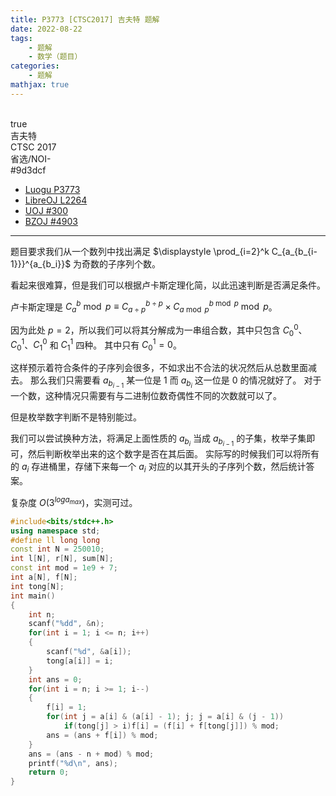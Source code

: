 ```yaml
---
title: P3773 [CTSC2017] 吉夫特 题解
date: 2022-08-22
tags:
	- 题解
	- 数学（题目）
categories:
	- 题解
mathjax: true
---
```

<br>
<!-- more -->
<div id="problem-card-vis">true</div>
<div id="problem-info-name">吉夫特</div>
<div id="problem-info-from">CTSC 2017</div>
<div id="problem-info-difficulty">省选/NOI-</div>
<div id="problem-info-color">#9d3dcf</div>
<div id="problem-info-submit"><ul><li><a href="https://www.luogu.com.cn/problem/P3773">Luogu P3773</a></li><li><a href="https://loj.ac/p/2264">LibreOJ L2264</a></li><li><a href="https://uoj.ac/problem/300">UOJ #300</a></li><li><a href="https://darkbzoj.cc/problem/4903">BZOJ #4903</a></li></ul></div>

----

题目要求我们从一个数列中找出满足 $\displaystyle \prod_{i=2}^k C_{a_{b_{i-1}}}^{a_{b_i}}$ 为奇数的子序列个数。

看起来很难算，但是我们可以根据卢卡斯定理化简，以此迅速判断是否满足条件。

卢卡斯定理是 $C_a^b \bmod{p} \equiv C_{a \div p}^{b \div p} \times C_{a \bmod{p}}^{b \bmod{p}} \bmod{p}$。

因为此处 $p=2$，所以我们可以将其分解成为一串组合数，其中只包含 $C_0^0$、$C_0^1$、$C_1^0$ 和 $C_1^1$ 四种。
其中只有 $C_0^1 = 0$。

这样预示着符合条件的子序列会很多，不如求出不合法的状况然后从总数里面减去。
那么我们只需要看 $a_{b_{i-1}}$ 某一位是 $1$ 而 $a_{b_i}$ 这一位是 $0$ 的情况就好了。
对于一个数，这种情况只需要有与二进制位数奇偶性不同的次数就可以了。

但是枚举数字判断不是特别能过。

我们可以尝试换种方法，将满足上面性质的 $a_{b_i}$ 当成 $a_{b_{i-1}}$ 的子集，枚举子集即可，然后判断枚举出来的这个数字是否在其后面。
实际写的时候我们可以将所有的 $a_i$ 存进桶里，存储下来每一个 $a_i$ 对应的以其开头的子序列个数，然后统计答案。

复杂度 $O(3^{log a_{max}})$，实测可过。

``` cpp
#include<bits/stdc++.h>
using namespace std;
#define ll long long
const int N = 250010;
int l[N], r[N], sum[N];
const int mod = 1e9 + 7;
int a[N], f[N];
int tong[N];
int main()
{
	int n;
	scanf("%dd", &n);
	for(int i = 1; i <= n; i++)
	{
		scanf("%d", &a[i]);
		tong[a[i]] = i;
	}
	int ans = 0;
	for(int i = n; i >= 1; i--)
	{
		f[i] = 1;
		for(int j = a[i] & (a[i] - 1); j; j = a[i] & (j - 1))
			if(tong[j] > i)f[i] = (f[i] + f[tong[j]]) % mod;
		ans = (ans + f[i]) % mod;
	}
	ans = (ans - n + mod) % mod;
	printf("%d\n", ans);
	return 0;
}
```





















